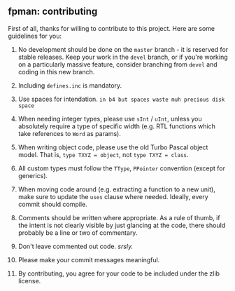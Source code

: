 **fpman: contributing**
----------
First of all, thanks for willing to contribute to this project.
Here are some guidelines for you:

1. No development should be done on the `master` branch - it is reserved for 
stable releases. Keep your work in the `devel` branch, or if you're working
on a particularly massive feature, consider branching from `devel` and 
coding in this new branch.

2. Including `defines.inc` is mandatory.

3. Use spaces for intendation. `in b4 but spaces waste muh precious disk space`

4. When needing integer types, please use `sInt` / `uInt`, unless you 
absolutely require a type of specific width (e.g. RTL functions which
take references to `Word` as params).

5. When writing object code, please use the old Turbo Pascal object model.
That is, `type TXYZ = object`, not `type TXYZ = class`.

6. All custom types must follow the `TType`, `PPointer` convention (except
for generics).

7. When moving code around (e.g. extracting a function to a new unit),
make sure to update the `uses` clause where needed. Ideally, 
every commit should compile.

8. Comments should be written where appropriate. As a rule of thumb, 
if the intent is not clearly visible by just glancing at the code,
there should probably be a line or two of commentary.

9. Don't leave commented out code. _srsly._

10. Please make your commit messages meaningful. 

11. By contributing, you agree for your code to be included 
under the zlib license.
